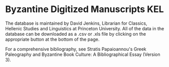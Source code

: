 # Byzantine Digitized Manuscripts KEL

The database is maintained by David Jenkins, Librarian for Classics, Hellenic Studies and Linguistics at Princeton University. All of the data in the database can be downloaded as a .csv or .xls file by clicking on the appropriate button at the bottom of the page.

For a comprehensive bibliography, see Stratis Papaioannou's Greek Paleography and Byzantine Book Culture: A Bibliographical Essay (Version 3).
